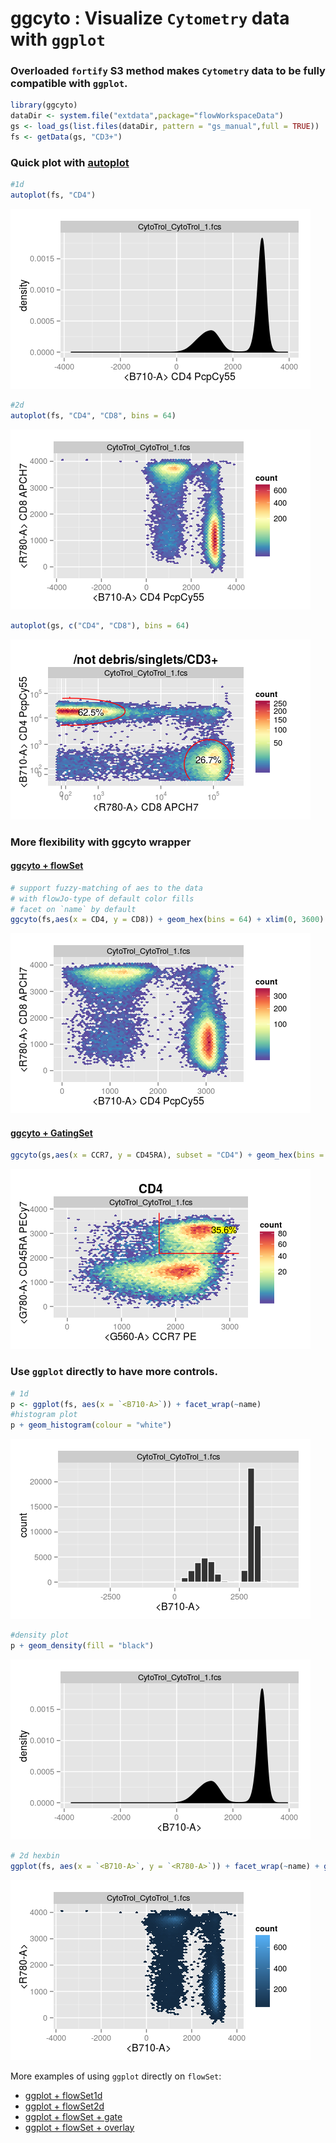 # ggcyto : Visualize `Cytometry` data with `ggplot`



### Overloaded `fortify` S3 method makes `Cytometry` data to be fully compatible with `ggplot`. 


```r
library(ggcyto)
dataDir <- system.file("extdata",package="flowWorkspaceData")
gs <- load_gs(list.files(dataDir, pattern = "gs_manual",full = TRUE))
fs <- getData(gs, "CD3+")
```

### Quick plot with [autoplot](vignettes/autoplot.md) 

```r
#1d
autoplot(fs, "CD4")
```

![](README_files/figure-html/unnamed-chunk-3-1.png) 

```r
#2d
autoplot(fs, "CD4", "CD8", bins = 64)
```

![](README_files/figure-html/unnamed-chunk-3-2.png) 

```r
autoplot(gs, c("CD4", "CD8"), bins = 64)
```

![](README_files/figure-html/unnamed-chunk-3-3.png) 

### More flexibility with **ggcyto** wrapper

#### [ggcyto + flowSet](vignettes/ggcyto.flowSet.md)

```r
# support fuzzy-matching of aes to the data
# with flowJo-type of default color fills
# facet on `name` by default
ggcyto(fs,aes(x = CD4, y = CD8)) + geom_hex(bins = 64) + xlim(0, 3600)
```

![](README_files/figure-html/unnamed-chunk-4-1.png) 

#### [ggcyto + GatingSet](vignettes/ggcyto.GatingSet.md)

```r
ggcyto(gs,aes(x = CCR7, y = CD45RA), subset = "CD4") + geom_hex(bins = 64) + geom_gate("CD4/CCR7+ 45RA+") + geom_stats(fill = "yellow", size = 4)
```

![](README_files/figure-html/unnamed-chunk-5-1.png) 

### Use `ggplot` directly to have more controls. 

```r
# 1d
p <- ggplot(fs, aes(x = `<B710-A>`)) + facet_wrap(~name) 
#histogram plot
p + geom_histogram(colour = "white")
```

![](README_files/figure-html/unnamed-chunk-6-1.png) 

```r
#density plot
p + geom_density(fill = "black")
```

![](README_files/figure-html/unnamed-chunk-6-2.png) 

```r
# 2d hexbin
ggplot(fs, aes(x = `<B710-A>`, y = `<R780-A>`)) + facet_wrap(~name) + geom_hex(bins = 64)
```

![](README_files/figure-html/unnamed-chunk-6-3.png) 

More examples of using `ggplot` directly on `flowSet`:

* [ggplot + flowSet1d](vignettes/ggplot.flowSet.1d.md)
* [ggplot + flowSet2d](vignettes/ggplot.flowSet.2d.md)
* [ggplot + flowSet + gate](vignettes/ggplot.flowSet.gate.md)
* [ggplot + flowSet + overlay](vignettes/ggplot.flowSet.overlay.md)
